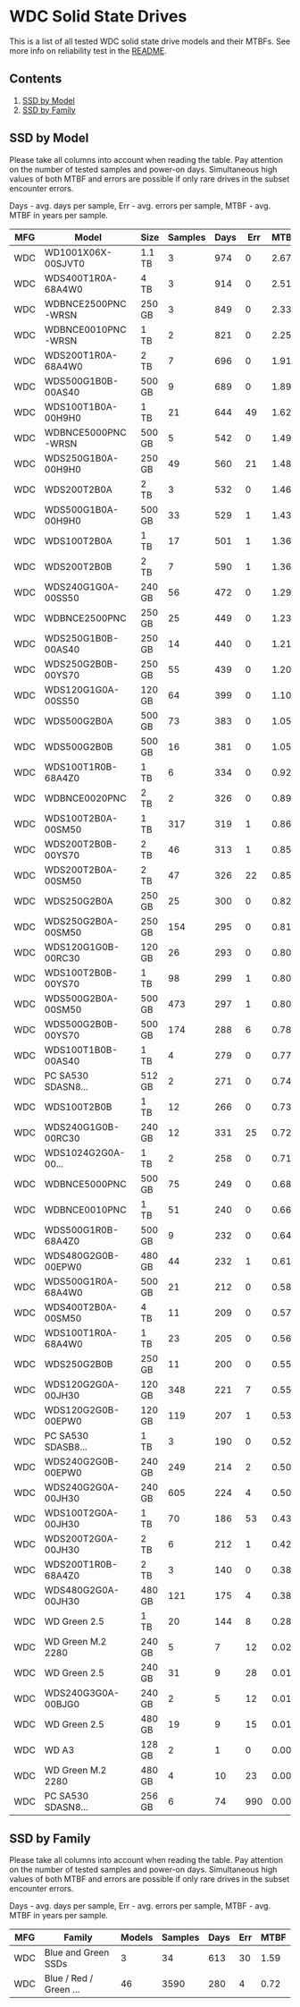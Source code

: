 WDC Solid State Drives
======================

This is a list of all tested WDC solid state drive models and their MTBFs. See
more info on reliability test in the [README](https://github.com/linuxhw/SMART).

Contents
--------

1. [ SSD by Model  ](#ssd-by-model)
2. [ SSD by Family ](#ssd-by-family)

SSD by Model
------------

Please take all columns into account when reading the table. Pay attention on the
number of tested samples and power-on days. Simultaneous high values of both MTBF
and errors are possible if only rare drives in the subset encounter errors.

Days - avg. days per sample,
Err  - avg. errors per sample,
MTBF - avg. MTBF in years per sample.

| MFG       | Model              | Size   | Samples | Days  | Err   | MTBF |
|-----------|--------------------|--------|---------|-------|-------|------|
| WDC       | WD1001X06X-00SJVT0 | 1.1 TB | 3       | 974   | 0     | 2.67   |
| WDC       | WDS400T1R0A-68A4W0 | 4 TB   | 3       | 914   | 0     | 2.51   |
| WDC       | WDBNCE2500PNC-WRSN | 250 GB | 3       | 849   | 0     | 2.33   |
| WDC       | WDBNCE0010PNC-WRSN | 1 TB   | 2       | 821   | 0     | 2.25   |
| WDC       | WDS200T1R0A-68A4W0 | 2 TB   | 7       | 696   | 0     | 1.91   |
| WDC       | WDS500G1B0B-00AS40 | 500 GB | 9       | 689   | 0     | 1.89   |
| WDC       | WDS100T1B0A-00H9H0 | 1 TB   | 21      | 644   | 49    | 1.62   |
| WDC       | WDBNCE5000PNC-WRSN | 500 GB | 5       | 542   | 0     | 1.49   |
| WDC       | WDS250G1B0A-00H9H0 | 250 GB | 49      | 560   | 21    | 1.48   |
| WDC       | WDS200T2B0A        | 2 TB   | 3       | 532   | 0     | 1.46   |
| WDC       | WDS500G1B0A-00H9H0 | 500 GB | 33      | 529   | 1     | 1.43   |
| WDC       | WDS100T2B0A        | 1 TB   | 17      | 501   | 1     | 1.36   |
| WDC       | WDS200T2B0B        | 2 TB   | 7       | 590   | 1     | 1.36   |
| WDC       | WDS240G1G0A-00SS50 | 240 GB | 56      | 472   | 0     | 1.29   |
| WDC       | WDBNCE2500PNC      | 250 GB | 25      | 449   | 0     | 1.23   |
| WDC       | WDS250G1B0B-00AS40 | 250 GB | 14      | 440   | 0     | 1.21   |
| WDC       | WDS250G2B0B-00YS70 | 250 GB | 55      | 439   | 0     | 1.20   |
| WDC       | WDS120G1G0A-00SS50 | 120 GB | 64      | 399   | 0     | 1.10   |
| WDC       | WDS500G2B0A        | 500 GB | 73      | 383   | 0     | 1.05   |
| WDC       | WDS500G2B0B        | 500 GB | 16      | 381   | 0     | 1.05   |
| WDC       | WDS100T1R0B-68A4Z0 | 1 TB   | 6       | 334   | 0     | 0.92   |
| WDC       | WDBNCE0020PNC      | 2 TB   | 2       | 326   | 0     | 0.89   |
| WDC       | WDS100T2B0A-00SM50 | 1 TB   | 317     | 319   | 1     | 0.86   |
| WDC       | WDS200T2B0B-00YS70 | 2 TB   | 46      | 313   | 1     | 0.85   |
| WDC       | WDS200T2B0A-00SM50 | 2 TB   | 47      | 326   | 22    | 0.85   |
| WDC       | WDS250G2B0A        | 250 GB | 25      | 300   | 0     | 0.82   |
| WDC       | WDS250G2B0A-00SM50 | 250 GB | 154     | 295   | 0     | 0.81   |
| WDC       | WDS120G1G0B-00RC30 | 120 GB | 26      | 293   | 0     | 0.80   |
| WDC       | WDS100T2B0B-00YS70 | 1 TB   | 98      | 299   | 1     | 0.80   |
| WDC       | WDS500G2B0A-00SM50 | 500 GB | 473     | 297   | 1     | 0.80   |
| WDC       | WDS500G2B0B-00YS70 | 500 GB | 174     | 288   | 6     | 0.78   |
| WDC       | WDS100T1B0B-00AS40 | 1 TB   | 4       | 279   | 0     | 0.77   |
| WDC       | PC SA530 SDASN8... | 512 GB | 2       | 271   | 0     | 0.74   |
| WDC       | WDS100T2B0B        | 1 TB   | 12      | 266   | 0     | 0.73   |
| WDC       | WDS240G1G0B-00RC30 | 240 GB | 12      | 331   | 25    | 0.72   |
| WDC       | WDS1024G2G0A-00... | 1 TB   | 2       | 258   | 0     | 0.71   |
| WDC       | WDBNCE5000PNC      | 500 GB | 75      | 249   | 0     | 0.68   |
| WDC       | WDBNCE0010PNC      | 1 TB   | 51      | 240   | 0     | 0.66   |
| WDC       | WDS500G1R0B-68A4Z0 | 500 GB | 9       | 232   | 0     | 0.64   |
| WDC       | WDS480G2G0B-00EPW0 | 480 GB | 44      | 232   | 1     | 0.61   |
| WDC       | WDS500G1R0A-68A4W0 | 500 GB | 21      | 212   | 0     | 0.58   |
| WDC       | WDS400T2B0A-00SM50 | 4 TB   | 11      | 209   | 0     | 0.57   |
| WDC       | WDS100T1R0A-68A4W0 | 1 TB   | 23      | 205   | 0     | 0.56   |
| WDC       | WDS250G2B0B        | 250 GB | 11      | 200   | 0     | 0.55   |
| WDC       | WDS120G2G0A-00JH30 | 120 GB | 348     | 221   | 7     | 0.55   |
| WDC       | WDS120G2G0B-00EPW0 | 120 GB | 119     | 207   | 1     | 0.53   |
| WDC       | PC SA530 SDASB8... | 1 TB   | 3       | 190   | 0     | 0.52   |
| WDC       | WDS240G2G0B-00EPW0 | 240 GB | 249     | 214   | 2     | 0.50   |
| WDC       | WDS240G2G0A-00JH30 | 240 GB | 605     | 224   | 4     | 0.50   |
| WDC       | WDS100T2G0A-00JH30 | 1 TB   | 70      | 186   | 53    | 0.43   |
| WDC       | WDS200T2G0A-00JH30 | 2 TB   | 6       | 212   | 1     | 0.42   |
| WDC       | WDS200T1R0B-68A4Z0 | 2 TB   | 3       | 140   | 0     | 0.38   |
| WDC       | WDS480G2G0A-00JH30 | 480 GB | 121     | 175   | 4     | 0.38   |
| WDC       | WD Green 2.5       | 1 TB   | 20      | 144   | 8     | 0.28   |
| WDC       | WD Green M.2 2280  | 240 GB | 5       | 7     | 12    | 0.02   |
| WDC       | WD Green 2.5       | 240 GB | 31      | 9     | 28    | 0.01   |
| WDC       | WDS240G3G0A-00BJG0 | 240 GB | 2       | 5     | 12    | 0.01   |
| WDC       | WD Green 2.5       | 480 GB | 19      | 9     | 15    | 0.01   |
| WDC       | WD A3              | 128 GB | 2       | 1     | 0     | 0.00   |
| WDC       | WD Green M.2 2280  | 480 GB | 4       | 10    | 23    | 0.00   |
| WDC       | PC SA530 SDASN8... | 256 GB | 6       | 74    | 990   | 0.00   |

SSD by Family
-------------

Please take all columns into account when reading the table. Pay attention on the
number of tested samples and power-on days. Simultaneous high values of both MTBF
and errors are possible if only rare drives in the subset encounter errors.

Days - avg. days per sample,
Err  - avg. errors per sample,
MTBF - avg. MTBF in years per sample.

| MFG       | Family                 | Models | Samples | Days  | Err   | MTBF |
|-----------|------------------------|--------|---------|-------|-------|------|
| WDC       | Blue and Green SSDs    | 3      | 34      | 613   | 30    | 1.59   |
| WDC       | Blue / Red / Green ... | 46     | 3590    | 280   | 4     | 0.72   |
